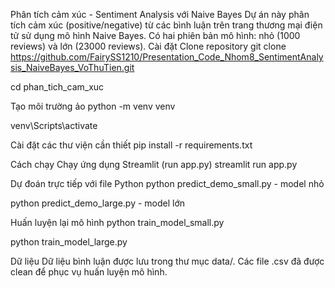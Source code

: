 Phân tích cảm xúc - Sentiment Analysis với Naive Bayes
Dự án này phân tích cảm xúc (positive/negative) từ các bình luận trên trang thương mại điện tử sử dụng mô hình Naive Bayes.
Có hai phiên bản mô hình: nhỏ (1000 reviews) và lớn (23000 reviews).
Cài đặt
Clone repository
git clone https://github.com/FairySS1210/Presentation_Code_Nhom8_SentimentAnalysis_NaiveBayes_VoThuTien.git

cd phan_tich_cam_xuc

Tạo môi trường ảo
python -m venv venv

venv\Scripts\activate

Cài đặt các thư viện cần thiết
pip install -r requirements.txt

Cách chạy
Chạy ứng dụng Streamlit (run app.py)
streamlit run app.py

Dự đoán trực tiếp với file Python
python predict_demo_small.py - model nhỏ

python predict_demo_large.py - model lớn

Huấn luyện lại mô hình
python train_model_small.py

python train_model_large.py

Dữ liệu
Dữ liệu bình luận được lưu trong thư mục data/. Các file .csv đã được clean để phục vụ huấn luyện mô hình.
